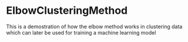 # ElbowClusteringMethod
This is a demostration of how the elbow method works in clustering data which can later be used for training a machine learning model
